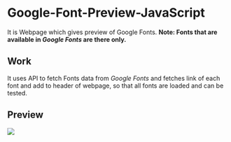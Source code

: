 # Google-Font-Preview-JavaScript
It is Webpage which gives preview of Google Fonts.
**Note: Fonts that are available in *Google Fonts* are there only.**

Work
----
It uses API to fetch Fonts data from *Google Fonts* and fetches link of each font and add to header of webpage, so that all fonts are loaded and can be tested.

Preview
-------
<img src="https://user-images.githubusercontent.com/38128234/59868552-c75f1280-93ae-11e9-8110-ea1e32217d66.jpg">
